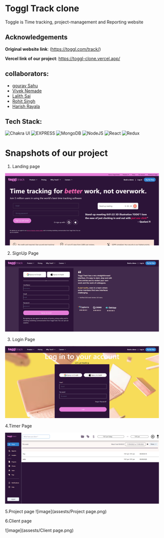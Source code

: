 # Toggl Track clone
 Toggle is Time tracking, project-management and Reporting website

## Acknowledgements

**Original website link**: (https://toggl.com/track/)

**Vercel link of our project**:  https://toggl-clone.vercel.app/


## collaborators:
- [gourav Sahu](https://github.com/gourav017)
- [Vivek Nemade](https://github.com/VivekN11)
- [Lalith Sai](https://github.com/G-LalithSai)
- [Rohit Singh](https://github.com/Rohit24-code)
- [Harish Rayala](https://github.com/HarishRayala)


## Tech Stack:

![Chakra UI](https://img.shields.io/badge/Chakra%20UI-009688?style=for-the-badge&logo=chakraui&logoColor=white)
![EXPRESS](https://img.shields.io/badge/-Express-191919?style=for-the-badge&logo=express&logoColor=white)
![MongoDB](https://img.shields.io/badge/-MongoDB-449D48?style=for-the-badge&logo=mongodb&logoColor=white)
![NodeJS](https://img.shields.io/badge/-Node%20js-6EBF20?logo=node.js&logoColor=FFFFFF&style=for-the-badge)
![React](https://img.shields.io/badge/react-%2320232a.svg?style=for-the-badge&logo=react&logoColor=%2361DAFB)
![Redux](https://img.shields.io/badge/redux-673AB7?style=for-the-badge&logo=redux)

<h1>Snapshots of our project</h1>

1. Landing page

![image](assests/homepage.png) 

2. SignUp Page

![image](assests/Signup.png) 

3. Login Page

![image](assests/Login.png) 

4.Timer Page

![image](assests/timer.png) 

5.Project page
![image](assests/Project page.png)

6.Client page

![image](assests/Client page.png)

